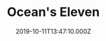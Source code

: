 ---
title: "Ocean's Eleven"
year: 2001
date: 2019-10-11T13:47:10.000Z
permalink: /almanac/movies/2019-10-11-oceans-eleven/index.html
rating: 3
---